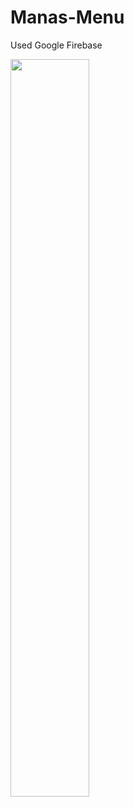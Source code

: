 # Manas-Menu
Used Google Firebase


<img src="https://drive.google.com/file/d/1nviMFYTT8EAryuuhhpSrtx3aCFPEn1lG/view?usp=share_link" width=50% height=55%>
